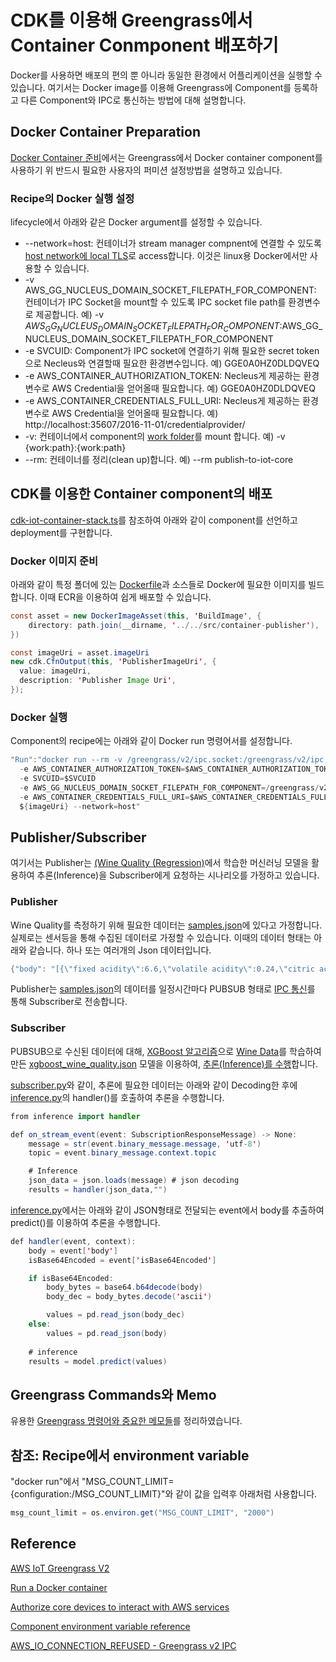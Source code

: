 # CDK를 이용해 Greengrass에서 Container Conmponent 배포하기 

Docker를 사용하면 배포의 편의 뿐 아니라 동일한 환경에서 어플리케이션을 실행할 수 있습니다. 여기서는 Docker image를 이용해 Greengrass에 Component를 등록하고 다른 Component와 IPC로 통신하는 방법에 대해 설명합니다. 

## Docker Container Preparation

[Docker Container 준비](https://github.com/kyopark2014/iot-greengrass/blob/main/docker-component.md#docker-container-preparation)에서는 Greengrass에서 Docker container component를 사용하기 위 반드시 필요한 사용자의 퍼미션 설정방법을 설명하고 있습니다. 

### Recipe의 Docker 실행 설정 

lifecycle에서 아래와 같은 Docker argument를 설정할 수 있습니다. 

- --network=host: 컨테이너가 stream manager compnent에 연결할 수 있도록 [host network에 local TLS](https://docs.docker.com/engine/reference/run/#network-host)로 access합니다. 이것은 linux용 Docker에서만 사용할 수 있습니다. 
- -v AWS_GG_NUCLEUS_DOMAIN_SOCKET_FILEPATH_FOR_COMPONENT: 컨테이너가 IPC Socket을 mount할 수 있도록 IPC socket file path를 환경변수로 제공합니다. 예) -v $AWS_GG_NUCLEUS_DOMAIN_SOCKET_FILEPATH_FOR_COMPONENT:$AWS_GG_NUCLEUS_DOMAIN_SOCKET_FILEPATH_FOR_COMPONENT
- -e SVCUID: Component가 IPC socket에 연결하기 위해 필요한 secret token으로 Necleus와 연결할때 필요한 환경변수입니다. 예) GGE0A0HZ0DLDQVEQ
- -e AWS_CONTAINER_AUTHORIZATION_TOKEN: Necleus게 제공하는 환경변수로 AWS Credential을 얻어올때 필요합니다. 예) GGE0A0HZ0DLDQVEQ
- -e AWS_CONTAINER_CREDENTIALS_FULL_URI: Necleus게 제공하는 환경변수로 AWS Credential을 얻어올때 필요합니다. 예) http://localhost:35607/2016-11-01/credentialprovider/
- -v: 컨테이너에서 component의 [work folder](https://docs.aws.amazon.com/greengrass/v2/developerguide/component-recipe-reference.html#component-recipe-work-path)를 mount 합니다. 예) -v {work:path}:{work:path} 
- --rm: 컨테이너를 정리(clean up)합니다. 예) --rm publish-to-iot-core

## CDK를 이용한 Container component의 배포

[cdk-iot-container-stack.ts](https://github.com/kyopark2014/iot-greengrass-with-container-component/blob/main/cdk-iot-container/lib/cdk-iot-container-stack.ts)를 참조하여 아래와 같이 component를 선언하고 deployment를 구현합니다. 


### Docker 이미지 준비 

아래와 같이 특정 폴더에 있는 [Dockerfile](https://github.com/kyopark2014/iot-greengrass-with-container-component/blob/main/src/container-subscriber/Dockerfile)과 소스들로 Docker에 필요한 이미지를 빌드합니다. 이때 ECR을 이용하여 쉽게 배포할 수 있습니다. 

```java
const asset = new DockerImageAsset(this, 'BuildImage', {
    directory: path.join(__dirname, '../../src/container-publisher'),
})

const imageUri = asset.imageUri
new cdk.CfnOutput(this, 'PublisherImageUri', {
  value: imageUri,
  description: 'Publisher Image Uri',
});
```

### Docker 실행 

Component의 recipe에는 아래와 같이 Docker run 명령어서를 설정합니다.  

```java
"Run":"docker run --rm -v /greengrass/v2/ipc.socket:/greengrass/v2/ipc.socket 
  -e AWS_CONTAINER_AUTHORIZATION_TOKEN=$AWS_CONTAINER_AUTHORIZATION_TOKEN 
  -e SVCUID=$SVCUID 
  -e AWS_GG_NUCLEUS_DOMAIN_SOCKET_FILEPATH_FOR_COMPONENT=/greengrass/v2/ipc.socket 
  -e AWS_CONTAINER_CREDENTIALS_FULL_URI=$AWS_CONTAINER_CREDENTIALS_FULL_URI 
  ${imageUri} --network=host"
```

## Publisher/Subscriber

여기서는 Publisher는 [(Wine Quality (Regression)](https://github.com/kyopark2014/ML-xgboost/tree/main/wine-quality)에서 학습한 머신러닝 모델을 활용하여 추론(Inference)을 Subscriber에게 요청하는 시나리오를 가정하고 있습니다.

### Publisher

Wine Quality를 측정하기 위해 필요한 데이터는 [samples.json](https://github.com/kyopark2014/ML-xgboost/blob/main/wine-quality/src/samples.json)에 있다고 가정합니다. 실제로는 센서등을 통해 수집된 데이터로 가정할 수 있습니다. 이때의 데이터 형태는 아래와 같습니다. 하나 또는 여러개의 Json 데이터입니다. 

```java
{"body": "[{\"fixed acidity\":6.6,\"volatile acidity\":0.24,\"citric acid\":0.28,\"residual sugar\":1.8,\"chlorides\":0.028,\"free sulfur dioxide\":39,\"total sulfur dioxide\":132,\"density\":0.99182,\"pH\":3.34,\"sulphates\":0.46,\"alcohol\":11.4,\"color_red\":0,\"color_white\":1},{\"fixed acidity\":8.7,\"volatile acidity\":0.78,\"citric acid\":0.51,\"residual sugar\":1.7,\"chlorides\":0.415,\"free sulfur dioxide\":12,\"total sulfur dioxide\":66,\"density\":0.99623,\"pH\":3.0,\"sulphates\":1.17,\"alcohol\":9.2,\"color_red\":1,\"color_white\":0}]", "isBase64Encoded": false}
```

Publisher는 [samples.json](https://github.com/kyopark2014/ML-xgboost/blob/main/wine-quality/src/samples.json)의 데이터를 일정시간마다 PUBSUB 형태로 
[IPC 통신](https://github.com/kyopark2014/iot-greengrass/blob/main/IPC.md)를 통해 Subscriber로 전송합니다. 


### Subscriber

PUBSUB으로 수신된 데이터에 대해, [XGBoost 알고리즘](https://github.com/kyopark2014/ML-Algorithms/blob/main/xgboost.md)으로 [Wine Data](https://archive.ics.uci.edu/ml/datasets/wine+quality)를 학습하여 만든 [xgboost_wine_quality.json](https://github.com/kyopark2014/ML-xgboost/blob/main/wine-quality/src/xgboost_wine_quality.json) 모델을 이용하여, [추론(Inference)를 수행](https://github.com/kyopark2014/ML-xgboost/tree/main/wine-quality#inference)합니다. 

[subscriber.py](https://github.com/kyopark2014/iot-greengrass-with-container-component/blob/main/src/container-subscriber/subscriber.py)와 같이, 추론에 필요한 데이터는 아래와 같이 Decoding한 후에 [inference.py](https://github.com/kyopark2014/iot-greengrass-with-container-component/blob/main/src/container-subscriber/inference.py)의 handler()를 호출하여 추론을 수행합니다.  

```java
from inference import handler  

def on_stream_event(event: SubscriptionResponseMessage) -> None:
    message = str(event.binary_message.message, 'utf-8')
    topic = event.binary_message.context.topic

    # Inference
    json_data = json.loads(message) # json decoding        
    results = handler(json_data,"")  
```

[inference.py](https://github.com/kyopark2014/iot-greengrass-with-container-component/blob/main/src/container-subscriber/inference.py)에서는 아래와 같이 JSON형태로 전달되는 event에서 body를 추출하여 predict()를 이용하여 추론을 수행합니다. 

```java
def handler(event, context):
    body = event['body']
    isBase64Encoded = event['isBase64Encoded']

    if isBase64Encoded: 
        body_bytes = base64.b64decode(body)
        body_dec = body_bytes.decode('ascii')        

        values = pd.read_json(body_dec)        
    else:
        values = pd.read_json(body)        
        
    # inference
    results = model.predict(values)
```


## Greengrass Commands와 Memo

유용한 [Greengrass 명령어와 중요한 메모들](https://github.com/kyopark2014/iot-greengrass/blob/main/greengrass-commands.md)를 정리하였습니다.


## 참조: Recipe에서 environment variable

"docker run"에서 "MSG_COUNT_LIMIT={configuration:/MSG_COUNT_LIMIT}"와 같이 값을 입력후 아래처럼 사용합니다. 

```java
msg_count_limit = os.environ.get("MSG_COUNT_LIMIT", "2000")
```

## Reference

[AWS IoT Greengrass V2](https://docs.aws.amazon.com/greengrass/v2/developerguide/what-is-iot-greengrass.html)

[Run a Docker container](https://docs.aws.amazon.com/greengrass/v2/developerguide/run-docker-container.html)

[Authorize core devices to interact with AWS services](https://docs.aws.amazon.com/greengrass/v2/developerguide/device-service-role.html)

[Component environment variable reference](https://docs.aws.amazon.com/greengrass/v2/developerguide/component-environment-variables.html)

[AWS_IO_CONNECTION_REFUSED - Greengrass v2 IPC](https://repost.aws/questions/QUtC1ZkV4OShak0dUmmLV6KA/aws-io-connection-refused-greengrass-v-2-ipc)
